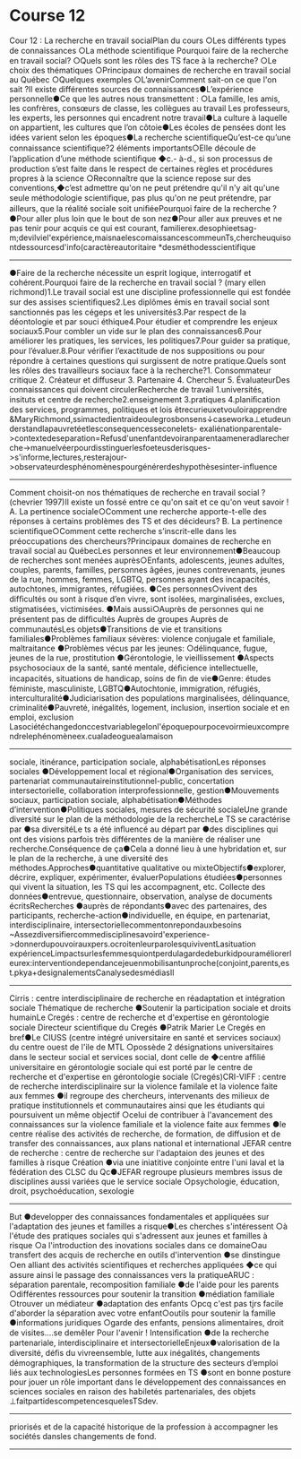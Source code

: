 # Course 12

Cour 12 : La recherche en travail socialPlan du cours ○Les différents types de connaissances ○La méthode scientiﬁque Pourquoi faire de la recherche en travail social? ○Quels sont les rôles des TS face à la recherche? ○Le choix des thématiques ○Principaux domaines de recherche en travail social au Québec ○Quelques exemples ○L’avenirComment sait-on ce que l'on sait ?Il existe différentes sources de connaissances●L’expérience personnelle●Ce que les autres nous transmettent : ○La famille, les amis, les confrères, consœurs de classe, les collègues au travail Les professeurs, les experts, les personnes qui encadrent notre travail●La culture à laquelle on appartient, les cultures que l’on côtoie●Les écoles de pensées dont les idées varient selon les époques●La recherche scientiﬁqueQu’est-ce qu’une connaissance scientiﬁque?2 éléments importants○Elle découle de l’application d’une méthode scientiﬁque ◆c.- à-d., si son processus de production s’est faite dans le respect de certaines règles et procédures propres à la science ○Reconnaître que la science repose sur des conventions,◆c’est admettre qu'on ne peut prétendre qu'il n'y ait qu'une seule méthodologie scientiﬁque, pas plus qu'on ne peut prétendre, par ailleurs, que la réalité sociale soit uniﬁéePourquoi faire de la recherche ?●Pour aller plus loin que le bout de son nez●Pour aller aux preuves et ne pas tenir pour acquis ce qui est courant, familierex.desophieetsag-m;devilviel'expérience,maisnaelescomaissancescommeunTs,chercheuquisontdessourcesd'info(caractèreautoritaire *desméthodesscientifique

---

●Faire de la recherche nécessite un esprit logique, interrogatif et cohérent.Pourquoi faire de la recherche en travail social ? (mary ellen richmond)1.Le travail social est une discipline professionnelle qui est fondée sur des assises scientiﬁques2.Les diplômes émis en travail social sont sanctionnés pas les cégeps et les universités3.Par respect de la déontologie et par souci éthique4.Pour étudier et comprendre les enjeux sociaux5.Pour combler un vide sur le plan des connaissances6.Pour améliorer les pratiques, les services, les politiques7.Pour guider sa pratique, pour l’évaluer.8.Pour vériﬁer l’exactitude de nos suppositions ou pour répondre à certaines questions qui surgissent de notre pratique.Quels sont les rôles des travailleurs sociaux face à la recherche?1. Consommateur critique 2. Créateur et diffuseur 3. Partenaire 4. Chercheur 5. ÉvaluateurDes connaissances qui doivent circulerRecherche de travail 1.universités, insituts et centre de recherche2.enseignement 3.pratiques 4.planiﬁcation des services, programmes, politiques et lois êtrecurieuxetvouloirapprendre &MaryRichmond,ssimactedientraideoulegrosbonsens↓caseworka⊥etudeunderstandlapauvretéetlesconsequencesseconelets- exaliénationparentale->contextedeseparation=Refusd'unenfantdevoiranparentaameneradlarecherche->manuelvéerpourdisstinguerlesfoeteusderisques->s'informe,lectures,resterajour->observateurdesphénomènespourgénérerdeshypothèsesinter-influence

---

Comment choisit-on nos thématiques de recherche en travail social ? (chevrier 1997)Il existe un fossé entre ce qu'on sait et ce qu'on veut savoir ! A. La pertinence sociale○Comment une recherche apporte-t-elle des réponses à certains problèmes des TS et des décideurs? B. La pertinence scientiﬁque○Comment cette recherche s’inscrit-elle dans les préoccupations des chercheurs?Principaux domaines de recherche en travail social au QuébecLes personnes et leur environnement●Beaucoup de recherches sont menées auprès○Enfants, adolescents, jeunes adultes, couples, parents, familles, personnes âgées, jeunes contrevenants, jeunes de la rue, hommes, femmes, LGBTQ, personnes ayant des incapacités, autochtones, immigrantes, réfugiées. ●Ces personnes○vivent des difﬁcultés ou sont à risque d’en vivre, sont isolées, marginalisées, exclues, stigmatisées, victimisées. ●Mais aussi○Auprès de personnes qui ne présentent pas de difﬁcultés Auprès de groupes Auprès de communautésLes objets●Transitions de vie et transitions familiales●Problèmes familiaux sévères: violence conjugale et familiale, maltraitance ●Problèmes vécus par les jeunes: ○délinquance, fugue, jeunes de la rue, prostitution ●Gérontologie, le vieillissement ●Aspects psychosociaux de la santé, santé mentale, déﬁcience intellectuelle, incapacités, situations de handicap, soins de ﬁn de vie●Genre: études féministe, masculiniste, LGBTQ●Autochtonie, immigration, réfugiés, interculturalité●Judiciarisation des populations marginalisées, délinquance, criminalité●Pauvreté, inégalités, logement, inclusion, insertion sociale et en emploi, exclusion Lasociétéchangedonccestvariablegelonl'époquepourpocevoirmieuxcomprendrelephénomèneex.cualadeoguealamaison

---

sociale, itinérance, participation sociale, alphabétisationLes réponses sociales ●Développement local et régional●Organisation des services, partenariat communautaireinstitutionnel-public, concertation intersectorielle, collaboration interprofessionnelle, gestion●Mouvements sociaux, participation sociale, alphabétisation●Méthodes d’intervention●Politiques sociales, mesures de sécurité socialeUne grande diversité sur le plan de la méthodologie de la rechercheLe TS se caractérise par ●sa diversitéLe ts a été inﬂuencé au départ par ●des disciplines qui ont des visions parfois très différentes de la manière de réaliser une recherche.Conséquence de ça●Cela a donné lieu à une hybridation et, sur le plan de la recherche, à une diversité des méthodes.Approches●quantitative qualitative ou mixteObjectifs●explorer, décrire, expliquer, expérimenter, évaluerPopulations étudiées●personnes qui vivent la situation, les TS qui les accompagnent, etc. Collecte des données●entrevue, questionnaire, observation, analyse de documents écritsRecherches ●auprès de répondants●avec des partenaires, des participants, recherche-action●individuelle, en équipe, en partenariat, interdisciplinaire, intersectoriellecommentonrepondauxbesoins ~Assezdiversifiercommedisciplinesavoird'experience->donnerdupouvoirauxpers.ocroitenleurparolesquiviventLasituation expérienceLimpactsurlesfemmesquiontperdulagardedeburkidpouraméliorerleurex:interventiondependancejeuenmobilisantunproche(conjoint,parents,est.pkya+designalementsCanalysedesmédiasIl

---

Cirris : centre interdisciplinaire de recherche en réadaptation et intégration sociale Thématique de recherche ●Soutenir la participation sociale et droits humainLe Cregés : centre de recherche et d'expertise en gérontologie sociale Directeur scientiﬁque du Cregés ●Patrik Marier Le Cregés en bref●Le CIUSS (centre intégré universitaire en santé et services sociaux) du centre ouest de l'ile de MTL ○possède 2 désignations universitaires dans le secteur social et services social, dont celle de ◆centre afﬁlié universitaire en gérontologie sociale qui est porté par le centre de recherche et d'expertise en gérontologie sociale (Cregés)CRI-VIFF : centre de recherche interdisciplinaire sur la violence familale et la violence faite aux femmes ●il regroupe des chercheurs, intervenants des milieux de pratique institutionnels et communautaires ainsi que les étudiants qui poursuivent un même objectif ○celui de contribuer à l'avancement des connaissances sur la violence familiale et la violence faite aux femmes ●le centre réalise des activités de recherche, de formation, de diffusion et de transfer des connaissances, aux plans national et international JEFAR centre de recherche : centre de recherche sur l'adaptaion des jeunes et des familles à risque Création ●via une iniatitive conjointe entre l'uni laval et la fédération des CLSC du Qc●JEFAR regroupe plusieurs membres issus de disciplines aussi variées que le service sociale ○psychologie, éducation, droit, psychoéducation, sexologie

---

But ●developper des connaissances fondamentales et appliquées sur l'adaptation des jeunes et familles a risque●Les cherches s'intéressent ○à l'étude des pratiques sociales qui s'adressent aux jeunes et familles à risque ○a l'introduction des inovations sociales dans ce domaine○au transfert des acquis de recherche en outils d'intervention ●se dinstingue ○en alliant des activités scientiﬁques et recherches appliquées ◆ce qui assure ainsi le passage des connaissances vers la pratiqueARUC : séparation parentale, recomposition familiale ●de l'aide pour les parents ○différentes ressources pour soutenir la transition ●médiation familiale ○trouver un médiateur ●adaptation des enfants ○pcq c'est pas tjrs facile d'aborder la séparation avec votre enfant○outils pour soutenir la famille ●informations juridiques ○garde des enfants, pensions alimentaires, droit de visites....se demêler Pour l'avenir ! Intensiﬁcation ●de la recherche partenariale, interdisciplinaire et intersectorielleEnjeux●valorisation de la diversité, déﬁs du vivreensemble, lutte aux inégalités, changements démographiques, la transformation de la structure des secteurs d’emploi liés aux technologiesLes personnes formées en TS ●sont en bonne posture pour jouer un rôle important dans le développement des connaissances en sciences sociales en raison des habiletés partenariales, des objets ⊥faitpartidescompetencesquelesTSdev.

---

priorisés et de la capacité historique de la profession à accompagner les sociétés dansles changements de fond.

---

